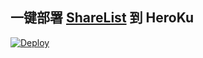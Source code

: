 ## 一键部署 [ShareList](https://github.com/reruin/sharelist) 到 HeroKu 

[![Deploy](https://www.herokucdn.com/deploy/button.png)](https://heroku.com/deploy)
